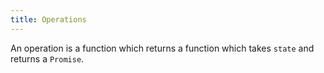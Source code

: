 ```yaml
---
title: Operations
---
```


An operation is a function which returns a function which takes `state` and returns a `Promise`.
